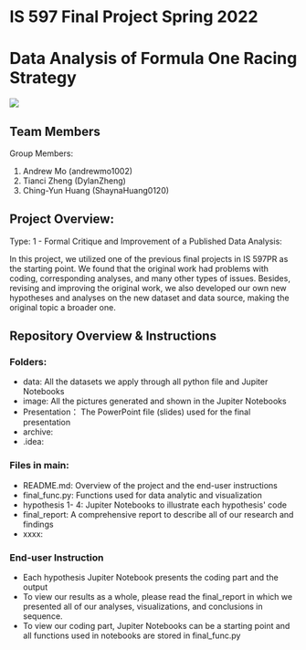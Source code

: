 # IS 597 Final Project Spring 2022 
# Data Analysis of Formula One Racing Strategy

![](https://i.imgur.com/yph2Zcm.jpg)

##  Team Members

Group Members:
1. Andrew Mo (andrewmo1002)
2. Tianci Zheng (DylanZheng)
3. Ching-Yun Huang (ShaynaHuang0120)

## Project Overview: 
Type: 1 - Formal Critique and Improvement of a Published Data Analysis:

In this project, we utilized one of the previous final projects in IS 597PR as the starting point. We found that the original 
work had problems with coding, corresponding analyses, and many other types of issues. Besides, revising and improving the original work,
we also developed our own new hypotheses and analyses on the new dataset and data source, making the original topic a broader one.

## Repository Overview & Instructions
### Folders:
- data: All the datasets we apply through all python file and Jupiter Notebooks
- image: All the pictures generated and shown in the Jupiter Notebooks
- Presentation： The PowerPoint file (slides) used for the final presentation
- archive:
- .idea:



### Files in main:
- README.md: Overview of the project and the end-user instructions
- final_func.py: Functions used for data analytic and visualization
- hypothesis 1- 4: Jupiter Notebooks to illustrate each hypothesis' code
- final_report: A comprehensive report to describe all of our research and findings
- xxxx:

### End-user Instruction
- Each hypothesis Jupiter Notebook presents the coding part and the output
- To view our results as a whole, please read the final_report in which we presented all of our analyses, visualizations, and
conclusions in sequence.
- To view our coding part, Jupiter Notebooks can be a starting point and all functions used in notebooks are stored in final_func.py


















